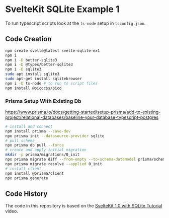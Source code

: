 # SvelteKit SQLite Example 1

To run typescript scripts look at the `ts-node` setup in `tsconfig.json`.

## Code Creation

```bash
npm create svelte@latest svelte-sqlite-ex1
npm i
npm i -D better-sqlite3
npm i -D @types/better-sqlite3
npm i -D sqlite3
sudo apt install sqlite3
sudo apt-get install sqlitebrowser
npm i -D ts-node # to run ts script files
npm install @picocss/pico
```

### Prisma Setup With Existing Db

https://www.prisma.io/docs/getting-started/setup-prisma/add-to-existing-project/relational-databases/baseline-your-database-typescript-postgres

```bash
# install and connect
npm install prisma --save-dev
npx prisma init --datasource-provider sqlite
# pull schema
npx prisma db pull --force
# create and apply initial migration
mkdir -p prisma/migrations/0_init
npx prisma migrate diff --from-empty --to-schema-datamodel prisma/schema.prisma --script > prisma/migrations/0_init/migration.sql
npx prisma migrate resolve --applied 0_init
# install client
npm install @prisma/client
npx prisma generate
```

## Code History

The code in this repository is based on the
[SvelteKit 1.0 with SQLite Tutorial](https://youtu.be/iO4VUbQ6ua4)
video.
